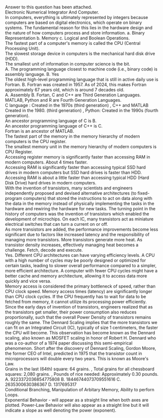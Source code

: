 Answer to this question has been attached.   
Electronic Numerical Integrator And Computer.   
In computers, everything is ultimately represented by integers because computers are based on digital electronics, which operate on binary systems. The fundamental reason for this lies in the hardware design and the nature of how computers process and store information. a. Binary Representation b. Memory c. Logical and Boolean Operations.  
The fastest part of a computer's memory is called the CPU (Central Processing Unit).   
The slowest storage device in computers is the mechanical hard disk drive (HDD).   
The smallest unit of information in computer science is the bit.  
A. The programming language closest to machine code (i.e., binary code) is assembly language. B. Yes  
The oldest high-level programming language that is still in active daily use is Fortran. B. Fortran was created in 1957. As of 2024, this makes Fortran approximately 67 years old, which is around 7 decades old.   
A. Assembly B. Fortan, C and C++ are Third Generation Languages. MATLAB, Python and R are Fourth Generation Languages.   
C language : Created in the 1970s (third generation) , C++ and MATLAB Created in the 1980. (third generation) , Python: Created in the 1990s (fourth generation).  
An ancestor programming language of C is B.   
An ancestor programming language of C++ is C.   
Fortran is an ancestor of MATLAB.   
The fastest part of the memory in the memory hierarchy of modern computers is the CPU register.   
The smallest memory unit in the memory hierarchy of modern computers is CPU Register.   
Accessing register memory is significantly faster than accessing RAM in modern computers. About 4 times faster.  
Accessing RAM is significantly faster than accessing typical SSD hard drives in modern computers but SSD hard drives is faster than HDD.   
Accessing RAM is about a little faster than accessing typical HDD (Hard Disk Drive) hard drives in modern computers.   
With the invention of transistors, many scientists and engineers independently proposed and devised alternative architectures (to fixed-program computers) that stored the instructions to act on data along with the data in the memory instead of physically implementing the tasks in the hardware and rewiring the hardware for new tasks. The turning point in the history of computers was the invention of transistors which enabled the development of microchips. On each IC, many transistors act as miniature electrical switches that can turn a current on or off.  
As more transistors are added, the performance improvements become less significant due to factors like increased latency and the responsibility of managing more transistors. More transistors generate more heat. As transistor density increases, effectively managing heat becomes a challenge. 
Fetch, decode and execute.  
Yes. Different CPU architectures can have varying efficiency levels. A CPU with a high number of cycles may be poorly designed or optimized for certain tasks, leading to slower overall performance compared to a simpler, more efficient architecture. A computer with fewer CPU cycles might have a better cache and memory architecture, allowing it to access data more quickly and vice versa.  
Memory access is considered the primary bottleneck of speed, rather than CPU clock speed. Memory access times (latency) are significantly longer than CPU clock cycles. If the CPU frequently has to wait for data to be fetched from memory, it cannot utilize its processing power efficiently.   
Since the early days of invention of transistors, engineers realized that as the transistors get smaller, their power consumption also reduces proportionally, such that the overall Power Density of transistors remains roughly the same. The Dennard Scaling implies that the more transistors we can fit on an Integrated Circuit (IC), typically of size 1 centimeters, the faster the CPU will become. This observation has become known as the Dennard scaling, also known as MOSFET scaling in honor of Robert H. Dennard who was a co-author of a 1974 paper discussing this semi-empirical phenomenon. Short after the discovery of Dennard Scaling, Gordon Moore, the former CEO of Intel, predicted in 1975 that the transistor count in microprocessors will double every two years. This is known as Moore's Law.  
Grains in the last (64th) square: 64 grains. , Total grains for all chessboard squares: 2,080 grains. , Pounds of rice needed: Approximately 0.30 pounds.   
A. 9223372036854775808 B. 18446744073709551616 C. 2635300630386367 D. 1317695317  
Conditional Branching, Manipulation of Arbitary Memory, Ability to perforn Loops.  
Exponential Behavior - will appear as a straight line when both axes are plotted. Power-Law Behavior will also appear as a straight line but it will indicate a slope as well denoting the power (exponent).   

